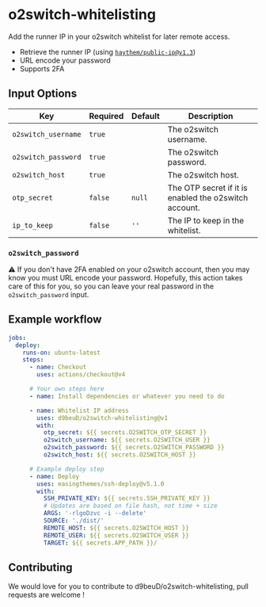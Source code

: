 # o2switch-whitelisting
Add the runner IP in your o2switch whitelist for later remote access.

- Retrieve the runner IP (using [`haythem/public-ip@v1.3`](https://github.com/haythem/public-ip))
- URL encode your password
- Supports 2FA

## Input Options

| Key                 | Required | Default | Description            |
| ------------------- |--------- | ------- | ---------------------- |
| `o2switch_username` | `true`   |         | The o2switch username. |
| `o2switch_password` | `true`   |         | The o2switch password. |
| `o2switch_host`     | `true`   |         | The o2switch host.     |
| `otp_secret`        | `false`  | `null`  | The OTP secret if it is enabled the o2switch account. |
| `ip_to_keep`        | `false`  | `''`    | The IP to keep in the whitelist. |

### `o2switch_password`

⚠️ If you don't have 2FA enabled on your o2switch account, then you may know you must URL encode your password.
Hopefully, this action takes care of this for you, so you can leave your real password in the `o2switch_password` input.

## Example workflow

```yml
jobs:
  deploy:
    runs-on: ubuntu-latest
    steps:
      - name: Checkout
        uses: actions/checkout@v4

      # Your own steps here
      - name: Install dependencies or whatever you need to do

      - name: Whitelist IP address
        uses: d9beuD/o2switch-whitelisting@v1
        with:
          otp_secret: ${{ secrets.O2SWITCH_OTP_SECRET }}
          o2switch_username: ${{ secrets.O2SWITCH_USER }}
          o2switch_password: ${{ secrets.O2SWITCH_PASSWORD }}
          o2switch_host: ${{ secrets.O2SWITCH_HOST }}

      # Example deploy step
      - name: Deploy
        uses: easingthemes/ssh-deploy@v5.1.0
        with:
          SSH_PRIVATE_KEY: ${{ secrets.SSH_PRIVATE_KEY }}
          # Updates are based on file hash, not time + size
          ARGS: '-rlgoDzvc -i --delete'
          SOURCE: './dist/'
          REMOTE_HOST: ${{ secrets.O2SWITCH_HOST }}
          REMOTE_USER: ${{ secrets.O2SWITCH_USER }}
          TARGET: ${{ secrets.APP_PATH }}/
```

## Contributing

We would love for you to contribute to d9beuD/o2switch-whitelisting, pull requests are welcome !
